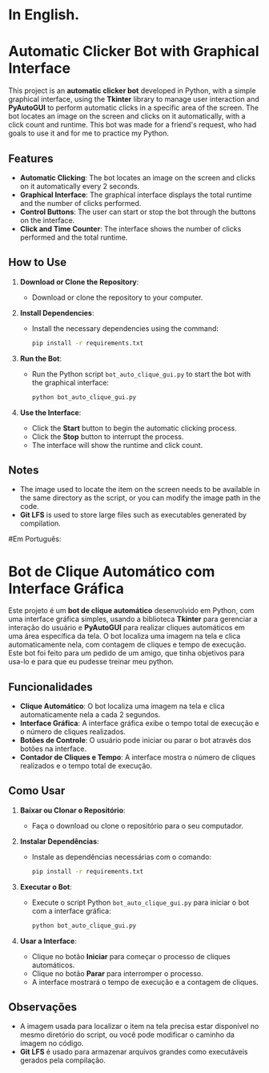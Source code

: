 # In English.

# Automatic Clicker Bot with Graphical Interface

This project is an **automatic clicker bot** developed in Python, with a simple graphical interface, using the **Tkinter** library to manage user interaction and **PyAutoGUI** to perform automatic clicks in a specific area of the screen. The bot locates an image on the screen and clicks on it automatically, with a click count and runtime. This bot was made for a friend's request, who had goals to use it and for me to practice my Python.

## Features

-   **Automatic Clicking**: The bot locates an image on the screen and clicks on it automatically every 2 seconds.
-   **Graphical Interface**: The graphical interface displays the total runtime and the number of clicks performed.
-   **Control Buttons**: The user can start or stop the bot through the buttons on the interface.
-   **Click and Time Counter**: The interface shows the number of clicks performed and the total runtime.

## How to Use

1.  **Download or Clone the Repository**:
    -   Download or clone the repository to your computer.

2.  **Install Dependencies**:
    -   Install the necessary dependencies using the command:
        ```bash
        pip install -r requirements.txt
        ```

3.  **Run the Bot**:
    -   Run the Python script `bot_auto_clique_gui.py` to start the bot with the graphical interface:
        ```bash
        python bot_auto_clique_gui.py
        ```

4.  **Use the Interface**:
    -   Click the **Start** button to begin the automatic clicking process.
    -   Click the **Stop** button to interrupt the process.
    -   The interface will show the runtime and click count.

## Notes

-   The image used to locate the item on the screen needs to be available in the same directory as the script, or you can modify the image path in the code.
-   **Git LFS** is used to store large files such as executables generated by compilation.



#Em Português:

# Bot de Clique Automático com Interface Gráfica

Este projeto é um **bot de clique automático** desenvolvido em Python, com uma interface gráfica simples, usando a biblioteca **Tkinter** para gerenciar a interação do usuário e **PyAutoGUI** para realizar cliques automáticos em uma área específica da tela. O bot localiza uma imagem na tela e clica automaticamente nela, com contagem de cliques e tempo de execução. Este bot foi feito para um pedido de um amigo, que tinha objetivos para usa-lo e para que eu pudesse treinar meu python.

## Funcionalidades

- **Clique Automático**: O bot localiza uma imagem na tela e clica automaticamente nela a cada 2 segundos.
- **Interface Gráfica**: A interface gráfica exibe o tempo total de execução e o número de cliques realizados.
- **Botões de Controle**: O usuário pode iniciar ou parar o bot através dos botões na interface.
- **Contador de Cliques e Tempo**: A interface mostra o número de cliques realizados e o tempo total de execução.

## Como Usar

1. **Baixar ou Clonar o Repositório**:
   - Faça o download ou clone o repositório para o seu computador.

2. **Instalar Dependências**:
   - Instale as dependências necessárias com o comando:
     ```bash
     pip install -r requirements.txt
     ```

3. **Executar o Bot**:
   - Execute o script Python `bot_auto_clique_gui.py` para iniciar o bot com a interface gráfica:
     ```bash
     python bot_auto_clique_gui.py
     ```

4. **Usar a Interface**:
   - Clique no botão **Iniciar** para começar o processo de cliques automáticos.
   - Clique no botão **Parar** para interromper o processo.
   - A interface mostrará o tempo de execução e a contagem de cliques.

## Observações

- A imagem usada para localizar o item na tela precisa estar disponível no mesmo diretório do script, ou você pode modificar o caminho da imagem no código.
- **Git LFS** é usado para armazenar arquivos grandes como executáveis gerados pela compilação.

